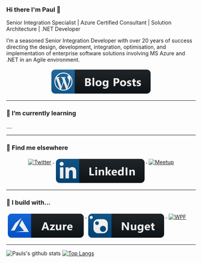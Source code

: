### Hi there I'm Paul 👋

Senior Integration Specialist | Azure Certified Consultant | Solution Architecture | .NET Developer

I’m a seasoned Senior Integration Developer with over 20 years of success directing the design, development, integration, optimisation, and implementation of enterprise software solutions involving MS Azure and .NET in an Agile environment.
  
<p align="center">
  <a href="http://integrationmadeeasy.org">
    <img src="https://github.com/PaulNichols/PaulNichols/blob/master/svg/blogs/wordpress.svg" alt="Personal Blog" style="vertical-align:top; margin:4px">
  </a>  
</p>

---

### 🌱 I’m currently learning
....



---
### 📢 Find me elsewhere
<p align="center">
  <a href="https://twitter.com/pauljnichols">
    <img src="https://github.com/PaulNichols/PaulNichols/blob/master/svg/social/dev/twitter.svg" alt="Twitter" style="vertical-align:top; margin:4px">
  </a>  

  <a href="https://www.linkedin.com/in/pauljamesnichols/">
    <img src="https://github.com/PaulNichols/PaulNichols/blob/master/svg/dev/social/linkedIn.svg" alt="LinkedIn" style="vertical-align:top; margin:4px">
  </a>

  <a href="https://www.meetup.com/members/47279152/">
    <img src="https://github.com/PaulNichols/PaulNichols/blob/master/svg/dev/social/meetup.svg" alt="Meetup" style="vertical-align:top; margin:4px">
  </a>


<hr>

### 🚧 I build with...

<p>


 <a href="https://azure.microsoft.com/en-gb/">
    <img src="https://github.com/PaulNichols/PaulNichols/blob/master/svg/dev/services/azure.svg" alt="Azure" style="vertical-align:top; margin:4px">
  </a>
   <a href="https://azure.microsoft.com/en-gb/">
    <img src="https://github.com/PaulNichols/PaulNichols/blob/master/svg/dev/services/nuget.svg" alt="nuget" style="vertical-align:top; margin:4px">
  </a>

  <a href="https://github.com/dotnet/wpf">
    <img src="https://github.com/PaulNichols/PaulNichols/blob/master/svg/social/wpf.svg" alt="WPF" style="vertical-align:top; margin:4px">
  </a>


</p><hr>


  ![Pauls's github stats](https://github-readme-stats.vercel.app/api?username=PaulNichols&count_private=true&show_icons=true)
  [![Top Langs](https://github-readme-stats.vercel.app/api/top-langs/?username=PaulNichols&layout=compact)](https://github.com/PaulNichols/github-readme-stats)
